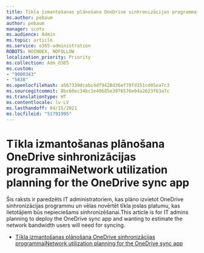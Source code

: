 ```yaml
---
title: Tīkla izmantošanas plānošana OneDrive sinhronizācijas programmai
ms.author: pebaum
author: pebaum
manager: scotv
ms.audience: Admin
ms.topic: article
ms.service: o365-administration
ROBOTS: NOINDEX, NOFOLLOW
localization_priority: Priority
ms.collection: Adm_O365
ms.custom:
- "9000343"
- "5838"
ms.openlocfilehash: a567339dcabc4df9428d36ef78fd151cd05ea7c3
ms.sourcegitcommit: 8bc60ec34bc1e40685e3976576e04a2623f63a7c
ms.translationtype: HT
ms.contentlocale: lv-LV
ms.lasthandoff: 04/15/2021
ms.locfileid: "51791995"
---
```

# <a name="network-utilization-planning-for-the-onedrive-sync-app"></a><span data-ttu-id="8f34c-102">Tīkla izmantošanas plānošana OneDrive sinhronizācijas programmai</span><span class="sxs-lookup"><span data-stu-id="8f34c-102">Network utilization planning for the OneDrive sync app</span></span>

<span data-ttu-id="8f34c-103">Šis raksts ir paredzēts IT administratoriem, kas plāno izvietot OneDrive sinhronizācijas programmu un vēlas novērtēt tīkla joslas platumu, kas lietotājiem būs nepieciešams sinhronizēšanai.</span><span class="sxs-lookup"><span data-stu-id="8f34c-103">This article is for IT admins planning to deploy the OneDrive sync app and wanting to estimate the network bandwidth users will need for syncing.</span></span>  

- [<span data-ttu-id="8f34c-104">Tīkla izmantošanas plānošana OneDrive sinhronizācijas programmai</span><span class="sxs-lookup"><span data-stu-id="8f34c-104">Network utilization planning for the OneDrive sync app</span></span>](https://docs.microsoft.com/onedrive/network-utilization-planning)